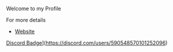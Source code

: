 Welcome to my Profile

For more details
* [Website](https://qrearded.xyz)

[Discord Badge](https://lanyard-profile-readme.vercel.app/api/590548570101252096)](https://discord.com/users/590548570101252096)
